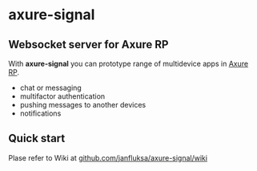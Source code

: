 # axure-signal

## Websocket server for Axure RP

With **axure-signal** you can prototype range of multidevice apps in [Axure RP](https://www.axure.com).

* chat or messaging 
* multifactor authentication
* pushing messages to another devices
* notifications

## Quick start

Plase refer to Wiki at [github.com/janfluksa/axure-signal/wiki](https://github.com/janfluksa/axure-signal/wiki)
